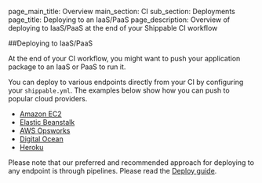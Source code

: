 page_main_title: Overview
main_section: CI
sub_section: Deployments
page_title: Deploying to an IaaS/PaaS
page_description: Overview of deploying to IaaS/PaaS at the end of your Shippable CI workflow  

##Deploying to IaaS/PaaS

At the end of your CI workflow, you might want to push your application package to an IaaS or PaaS to run it.

You can deploy to various endpoints directly from your CI by configuring your `shippable.yml`. The examples below show how you can push to popular cloud providers.

- [Amazon EC2](deploy-to-ec2/)
- [Elastic Beanstalk](deploy-to-aws-beanstalk/)
- [AWS Opsworks](deploy-to-aws-opsworks/)
- [Digital Ocean](deploy-to-digital-ocean/)
- [Heroku](deploy-to-heroku/)

Please note that our preferred and recommended approach for deploying to any endpoint is through pipelines. Please read the [Deploy guide](../deploy/why-deploy/).
